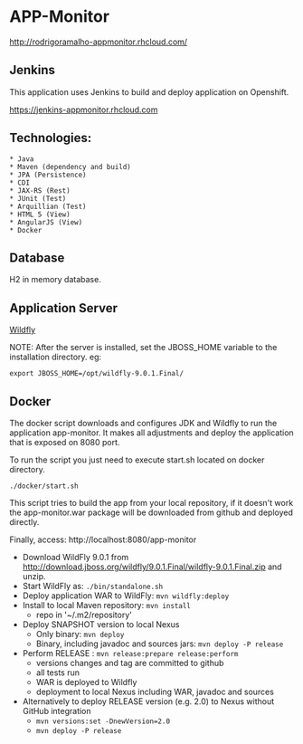 # APP-Monitor

http://rodrigoramalho-appmonitor.rhcloud.com/

## Jenkins

This application uses Jenkins to build and deploy application on Openshift.

https://jenkins-appmonitor.rhcloud.com

## Technologies:

	* Java
	* Maven (dependency and build)
	* JPA (Persistence)
	* CDI
	* JAX-RS (Rest)
	* JUnit (Test)
	* Arquillian (Test)
	* HTML 5 (View)
	* AngularJS (View)
	* Docker

## Database

H2 in memory database.

## Application Server

[Wildfly](http://wildfly.org/)

NOTE: After the server is installed, set the JBOSS_HOME variable to the installation directory. eg:

```
export JBOSS_HOME=/opt/wildfly-9.0.1.Final/
```

## Docker

The docker script downloads and configures JDK and Wildfly to run the application app-monitor. It makes all adjustments and deploy the application that is exposed on 8080 port.

To run the script you just need to execute start.sh located on docker directory.

```
./docker/start.sh
```

This script tries to build the app from your local repository, if it doesn't work the app-monitor.war package will be downloaded from github and deployed directly.

Finally, access: http://localhost:8080/app-monitor

* Download WildFly 9.0.1 from
  http://download.jboss.org/wildfly/9.0.1.Final/wildfly-9.0.1.Final.zip
  and unzip.
* Start WildFly as: `./bin/standalone.sh`
* Deploy application WAR to WildFly: `mvn wildfly:deploy`
* Install to local Maven repository: `mvn install`
	* repo in '~/.m2/repository'
* Deploy SNAPSHOT version to local Nexus
	* Only binary: `mvn deploy`
	* Binary, including javadoc and sources jars: `mvn deploy -P release`
* Perform RELEASE : `mvn release:prepare release:perform`
	* versions changes and tag are committed to github
	* all tests run
	* WAR is deployed to Wildfly
	* deployment to local Nexus including WAR, javadoc and sources
* Alternatively to deploy RELEASE version (e.g. 2.0) to Nexus without GitHub integration
	* `mvn versions:set -DnewVersion=2.0`
	* `mvn deploy -P release`
